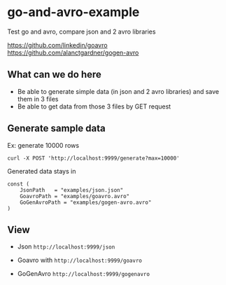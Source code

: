 # go-and-avro-example
Test go and avro, compare json and 2 avro libraries

https://github.com/linkedin/goavro
https://github.com/alanctgardner/gogen-avro

## What can we do here
- Be able to generate simple data (in json and 2 avro libraries) and save them in 3 files
- Be able to get data from those 3 files by GET request

## Generate sample data
Ex: generate 10000 rows

```curl -X POST 'http://localhost:9999/generate?max=10000'```

Generated data stays in 
```
const (
	JsonPath   = "examples/json.json"
	GoavroPath = "examples/goavro.avro"
	GoGenAvroPath = "examples/gogen-avro.avro"
)
```

## View
* Json
```http://localhost:9999/json```

* Goavro with 
```http://localhost:9999/goavro```

* GoGenAvro
```http://localhost:9999/gogenavro```

